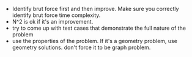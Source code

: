 - Identify brut force first and then improve. Make sure you correctly identify brut force time complexity. 
- N^2 is ok if it's an improvement.
- try to come up with test cases that demonstrate the full nature of the problem
- use the properties of the problem. If it's a geometry problem, use geometry solutions. don't force it to be graph problem. 